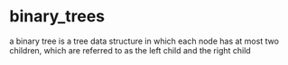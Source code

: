 # binary_trees
a binary tree is a tree data structure in which each node has at most two children, which are referred to as the left child and the right child
